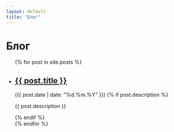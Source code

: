 ```yaml
---
layout: default
title: "Блог"
---
```


<h1>Блог</h1>
<ul>
  {% for post in site.posts %}
    <li>
      <h2><a href="{{ post.url }}">{{ post.title }}</a></h2> 
      ({{ post.date | date: "%d.%m.%Y" }})
      {% if post.description %}
        <p>{{ post.description }}</p>
      {% endif %}
    </li>
  {% endfor %}
</ul>
